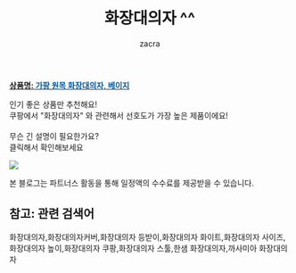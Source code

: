 ﻿---
layout: post
title:  "화장대의자 ^^"
author: zacra
categories: [ 아이템 ]
tags: [화장대의자,화장대의자커버,화장대의자 등받이,화장대의자 화이트,화장대의자 사이즈,화장대의자 높이,화장대의자 쿠팡,화장대의자 스툴,한샘 화장대의자,까사미아 화장대의자]
image: https://static.coupangcdn.com/image/retail/images/2020/04/10/19/4/27311ac7-9b4b-4d64-88cc-33b0239fd2d2.jpg 
description: "쿠팡에서 화장대의자 관련 키워드로 가장 고객 선호도가 높은 제품이랍니다."
rating: 4.5
---

<a href="https://link.coupang.com/re/AFFSDP?lptag=AF8407795&pageKey=1487910358&itemId=2554549361&vendorItemId=70547082190&traceid=V0-153-77dd8931e69b4b3a"><b>상품명: <font color='#01579B'>가팡 원목 화장대의자, 베이지</font></b></a>

인기 좋은 상품만 추천해요!<br/>
쿠팡에서 "화장대의자" 와 관련해서 선호도가 가장 높은 제품이에요!<br/><br/>
무슨 긴 설명이 필요한가요?  
클릭해서 확인해보세요


<a href="https://link.coupang.com/re/AFFSDP?lptag=AF8407795&pageKey=1487910358&itemId=2554549361&vendorItemId=70547082190&traceid=V0-153-77dd8931e69b4b3a"><img src="https://thumbnail9.coupangcdn.com/thumbnails/remote/q89/image/retail/images/2020/04/20/18/8/97fc2dad-73fc-487a-9cf8-f5b1010ee598.jpg"></a> 

본 블로그는 파트너스 활동을 통해 일정액의 수수료를 제공받을 수 있습니다.

## 참고: 관련 검색어    
화장대의자,화장대의자커버,화장대의자 등받이,화장대의자 화이트,화장대의자 사이즈,화장대의자 높이,화장대의자 쿠팡,화장대의자 스툴,한샘 화장대의자,까사미아 화장대의자